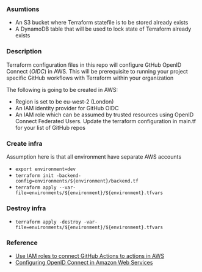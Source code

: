 ### Asumtions
- An S3 bucket where Terraform statefile is to be stored already exists
- A DynamoDB table that will be used to lock state of Terraform already exists

### Description
Terraform configuration files in this repo will configure GtHub OpenID Connect (_OIDC_) in AWS. This will be prerequisite to running your project specific GitHub workflows with Terraform within your organization

The following is going to be created in AWS:
- Region is set to be eu-west-2 (London)
- An IAM identity provider for GitHub OIDC
- An IAM role which can be assumed by trusted resources using OpenID Connect Federated Users. Update the terraform configuration in main.tf for your list of GitHub repos 

### Create infra
Assumption here is that all environment have separate AWS accounts
- `export environment=dev`
- `terraform init -backend-config=environments/${environment}/backend.tf`
- `terraform apply --var-file=environments/${environment}/${environment}.tfvars`

### Destroy infra
- `terraform apply -destroy -var-file=environments/${environment}/${environment}.tfvars`

### Reference
- [Use IAM roles to connect GitHub Actions to actions in AWS](https://aws.amazon.com/blogs/security/use-iam-roles-to-connect-github-actions-to-actions-in-aws/)
- [Configuring OpenID Connect in Amazon Web Services](https://docs.github.com/en/actions/deployment/security-hardening-your-deployments/configuring-openid-connect-in-amazon-web-services)
